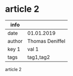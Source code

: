 article 2
========

|info  |               |
|------|---------------|
|date  |01.01.2019     |
|author|Thomas Deniffel|
|key 1 | val 1         |
|tags  |tag1,tag2      |

article 2

